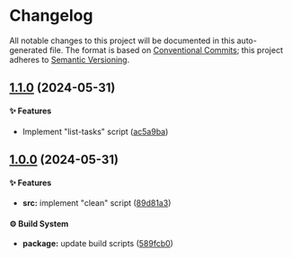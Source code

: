 # Changelog

All notable changes to this project will be documented in this auto-generated
file. The format is based on [Conventional Commits][1];
this project adheres to [Semantic Versioning][2].

## [1.1.0][3] (2024-05-31)

#### ✨ Features

- Implement "list-tasks" script ([ac5a9ba][4])

## [1.0.0][5] (2024-05-31)

#### ✨ Features

- **src:** implement "clean" script ([89d81a3][6])

#### ⚙️ Build System

- **package:** update build scripts ([589fcb0][7])

[1]: https://conventionalcommits.org
[2]: https://semver.org
[3]: https://github.com/Xunnamius/xscripts/compare/v1.0.0...v1.1.0
[4]: https://github.com/Xunnamius/xscripts/commit/ac5a9ba2ac77873619069cecc5a364cd09a74d43
[5]: https://github.com/Xunnamius/xscripts/compare/589fcb01d65182c25a9604c55909b2667bd1b1e0...v1.0.0
[6]: https://github.com/Xunnamius/xscripts/commit/89d81a3e405096de202bc1f6be61ab5d58fc3e1e
[7]: https://github.com/Xunnamius/xscripts/commit/589fcb01d65182c25a9604c55909b2667bd1b1e0
